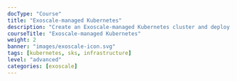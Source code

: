 ```yaml
---
docType: "Course"
title: "Exoscale-managed Kubernetes"
description: "Create an Exoscale-managed Kubernetes cluster and deploy the demo application inside it"
courseTitle: "Exoscale-managed Kubernetes"
weight: 2
banner: "images/exoscale-icon.svg"
tags: [kubernetes, sks, infrastructure]
level: "advanced"
categories: [exoscale]
---
```


